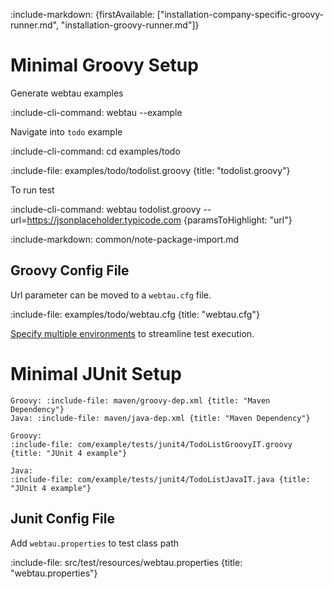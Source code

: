 :include-markdown: {firstAvailable: ["installation-company-specific-groovy-runner.md", "installation-groovy-runner.md"]}

# Minimal Groovy Setup

Generate webtau examples 

:include-cli-command: webtau --example

Navigate into `todo` example

:include-cli-command: cd examples/todo

:include-file: examples/todo/todolist.groovy {title: "todolist.groovy"}

To run test

:include-cli-command: webtau todolist.groovy --url=https://jsonplaceholder.typicode.com {paramsToHighlight: "url"}

:include-markdown: common/note-package-import.md

## Groovy Config File

Url parameter can be moved to a `webtau.cfg` file.

:include-file: examples/todo/webtau.cfg {title: "webtau.cfg"}

[Specify multiple environments](configuration/environments) to streamline test execution.

# Minimal JUnit Setup

```tabs
Groovy: :include-file: maven/groovy-dep.xml {title: "Maven Dependency"}
Java: :include-file: maven/java-dep.xml {title: "Maven Dependency"}
```

```tabs
Groovy:
:include-file: com/example/tests/junit4/TodoListGroovyIT.groovy {title: "JUnit 4 example"}
 
Java:
:include-file: com/example/tests/junit4/TodoListJavaIT.java {title: "JUnit 4 example"}
```

## Junit Config File

Add `webtau.properties` to test class path

:include-file: src/test/resources/webtau.properties {title: "webtau.properties"}

